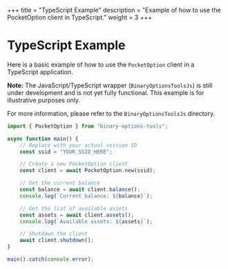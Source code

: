 +++
title = "TypeScript Example"
description = "Example of how to use the PocketOption client in TypeScript."
weight = 3
+++

# TypeScript Example

Here is a basic example of how to use the `PocketOption` client in a TypeScript application.

**Note:** The JavaScript/TypeScript wrapper (`BinaryOptionsToolsJs`) is still under development and is not yet fully functional. This example is for illustrative purposes only.

For more information, please refer to the `BinaryOptionsToolsJs` directory.

```typescript
import { PocketOption } from "binary-options-tools";

async function main() {
    // Replace with your actual session ID
    const ssid = "YOUR_SSID_HERE";

    // Create a new PocketOption client
    const client = await PocketOption.new(ssid);

    // Get the current balance
    const balance = await client.balance();
    console.log(`Current balance: ${balance}`);

    // Get the list of available assets
    const assets = await client.assets();
    console.log(`Available assets: ${assets}`);

    // Shutdown the client
    await client.shutdown();
}

main().catch(console.error);
```
